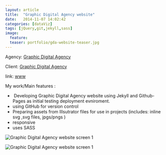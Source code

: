 ```yaml
---
layout: article
title:  "Graphic Digital Agency website" 
date:   2014-11-07 14:02:42
categories: [dataViz]
tags: [jQuery,git,jekyll,sass]
image:
  feature:
  teaser: portfolio/gda-website-teaser.jpg
---
```


Agency: [Graphic Digital Agency](http://graphicdigitalagency.github.io/gda-website/)  

Client: [Graphic Digital Agency](http://graphicdigitalagency.github.io/gda-website/)

link: [www](http://graphicdigitalagency.github.io/gda-website/)

My work/Main features :

-  Developing Graphic Digital Agency website using Jekyll and Github-Pages as initial testing deployment evniroment.
-  using GitHub for version control    
- Preparing assets from Illsutrator files for use in projects (includes: inline svg ,svg files, jpgs/pngs )
- responsive
- uses SASS

 
![Graphic Digital Agency website screen 1]({{site.baseurl}}/images/portfolio/gda-website-1.jpg "BGraphic Digital Agency website screen 1")

![Graphic Digital Agency website screen 1]({{site.baseurl}}/images/portfolio/gda-website-2.jpg "Graphic Digital Agency website screen 1")


